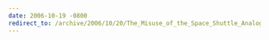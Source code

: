 ```yaml
---
date: 2006-10-19 -0800
redirect_to: /archive/2006/10/20/The_Misuse_of_the_Space_Shuttle_Analogy.aspx/
---
```

